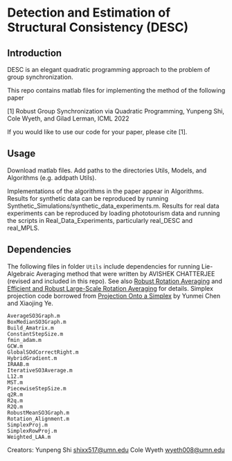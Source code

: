 # Detection and Estimation of Structural Consistency (DESC)

## Introduction

DESC is an elegant quadratic programming approach to the problem of group synchronization. 

This repo contains matlab files for implementing the method of the following paper

[1] Robust Group Synchronization via Quadratic Programming, Yunpeng Shi, Cole Wyeth, and Gilad Lerman, ICML 2022

If you would like to use our code for your paper, please cite [1]. 

## Usage

Download matlab files. Add paths to the directories Utils, Models, and Algorithms (e.g. addpath Utils). 

Implementations of the algorithms in the paper appear in Algorithms. Results for synthetic data can be reproduced by running Synthetic_Simulations/synthetic_data_experiments.m. Results for real data experiments can be reproduced by loading phototourism data and running the scripts in Real_Data_Experiments, particularly real_DESC and real_MPLS.

## Dependencies
The following files in folder ``Utils`` include dependencies for running Lie-Algebraic Averaging method that were written by AVISHEK CHATTERJEE (revised and included in this repo). See also [Robust Rotation Averaging](http://www.ee.iisc.ac.in/labs/cvl/papers/robustrelrotavg.pdf) and [Efficient and Robust Large-Scale Rotation Averaging](https://www.cv-foundation.org/openaccess/content_iccv_2013/papers/Chatterjee_Efficient_and_Robust_2013_ICCV_paper.pdf) for details. Simplex projection code borrowed from [Projection Onto a Simplex](https://arxiv.org/abs/1101.6081) by Yunmei Chen and Xiaojing Ye.
```
AverageSO3Graph.m
BoxMedianSO3Graph.m
Build_Amatrix.m
ConstantStepSize.m
fmin_adam.m
GCW.m
GlobalSOdCorrectRight.m
HybridGradient.m
IRAAB.m
IterativeSO3Average.m
L12.m
MST.m
PiecewiseStepSize.m
q2R.m
R2q.m
R2Q.m
RobustMeanSO3Graph.m
Rotation_Alignment.m
SimplexProj.m
SimplexRowProj.m
Weighted_LAA.m
```



Creators:
Yunpeng Shi
shixx517@umn.edu
Cole Wyeth
wyeth008@umn.edu
